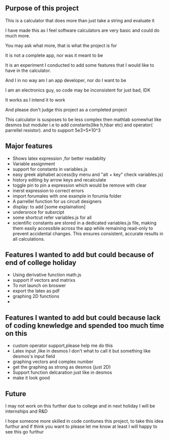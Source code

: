 ## Purpose of this project
This is a calculator that does more than just take a string and evaluate it 

I have made this as I feel software calculators are very basic and could do much more.

You may ask what more, that is what the project is for 

It is not a complete app, nor was it meant to be

It is an experiment I conducted to add some features that I would like to have in the calculator.

And I in no way am I an app developer, nor do I want to be

I am an electronics guy, so code may be inconsistent for just bad, IDK

It works as I intend it to work

And please don't judge this project as a completed project

This calculator is susposes to be less complex then mathlab
somewhat like desmos but moduler i.e to add constants(like h,hbar etc) and operator( parrellel resistor).
and to support 5e3=5*10^3

## Major features
- Shows latex expression ,for better readablity
- Variable assignment
- support for constants in variables.js
- easy greek alphabet access(by menu and "alt + key" check variables.js)
- history editing by arrow keys and recalculate
- toggle pin to pin a expression which would be remove with clear
- inerst expression to correct errors
- import forumales with one example in forumla folder
- A parrellel function for us circuit designers
- display: to add [some explaination]
- undersroce for subsrcipt
- some shortcut refer variables.js for all
-  scientific constants are stored in a dedicated variables.js file, making them easily accessible across the app while remaining read-only to prevent accidental changes. This ensures consistent, accurate results in all calculations.
## Features I wanted to add but could because of end of college holiday
- Using derivative function math.js
- support if vectors and matrixs
- To not launch on broswer
- export the latex as pdf
- graphing  2D functions
- 
## Features I wanted to add but could because lack of coding knewledge and spended too much time on this
- custom operator support,please help me do this
- Latex input ,like in desmos I don't what to call it but something like desmos's input field
- graphing vectors and complex number
- get the graphing as strong as desmos (just 2D)
- Support function delcaration just like in desmos
- make it look good
## Future
I may not work on this further due to college and in next holiday I will be internships and R&D

I hope someone more skilled in code contiunes this project, to take this idea furthur and if think you want to please let me know at least I will happy to see this go furthur

